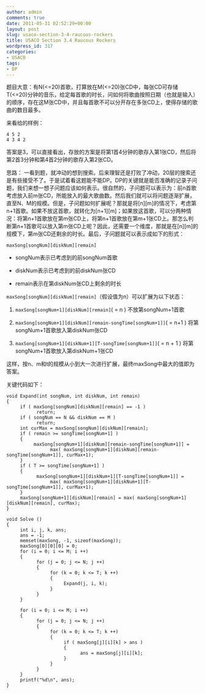 ```yaml
---
author: admin
comments: true
date: 2011-05-31 02:52:29+00:00
layout: post
slug: usaco-section-3-4-raucous-rockers
title: USACO Section 3.4 Raucous Rockers
wordpress_id: 317
categories:
- USACO
tags:
- DP
---
```


题目大意：有N(<=20)首歌，打算放在M(<=20)张CD中，每张CD可存储T(<=20)分钟的音乐，给定每首歌的时长，问如何将歌曲按照日期（也就是输入）的顺序，存在这M张CD中，并且每首歌不可以分开存在多张CD上，使得存储的歌曲的数目最多。

来看给的样例：

    
    4 5 2
    4 3 4 2


答案是3，可以直接看出，存放的方案是将第1首4分钟的歌存入第1张CD，然后将第2首3分钟和第4首2分钟的歌存入第2张CD。

思路：
    一看到题，就冲动的想到搜索。后来理智还是打败了冲动，20层的搜索还是有些接受不了。于是试着看这题能不能DP。DP的关键就是能否准确的记录子问题，我们来想一想子问题应该如何表示。很自然的，子问题可以表示为：前n首歌考虑放入前m张CD，所能放入的最大歌曲数。然后我们就可以将问题逐渐扩展，直至N、M的规模。但是，子问题如何扩展呢？那就是将[n][m]的情况下，考虑第n+1首歌。如果不放这首歌，就转化为[n+1][m]；如果放这首歌，可以分两种情况：将第n+1首歌放在第m张CD上，将第n+1首歌放在第m+1张CD上。那怎么判断第n+1首歌可以放入第m张CD上呢？因此，还需要一个维度，那就是在[n][m]的规模下，第m张CD还剩余的时长。最后，子问题就可以表示成如下的形式：

`maxSong[songNum][diskNum][remain]`


	
  * songNum表示已考虑到的前songNum首歌

	
  * diskNum表示已考虑到的前diskNum张CD

	
  * remain表示在第diskNum张CD上剩余的时长


`maxSong[songNum][diskNum][remain]`（假设值为n）可以扩展为以下状态：

	
  1. `maxSong[songNum+1][diskNum][remain]`( = n ) 不放第songNum+1首歌

	
  2. `maxSong[songNum+1][diskNum][remain-songTime[songNum+1]]`( = n+1 ) 将第songNum+1首歌放入第diskNum张CD

	
  3. `maxSong[songNum+1][diskNum+1][T-songTime[songNum+1]]`( = n + 1 ) 将第songNum+1首歌放入第diskNum+1张CD


这样，按n、m和t的规模从小到大一次进行扩展，最终maxSong中最大的值即为答案。

关键代码如下：

    
    void Expand(int songNum, int diskNum, int remain)
    {
         if ( maxSong[songNum][diskNum][remain] == -1 )
               return;
         if ( songNum == N && diskNum == M )
               return;
         int curMax = maxSong[songNum][diskNum][remain];
         if ( remain >= songTime[songNum+1] )
         {
              maxSong[songNum+1][diskNum][remain-songTime[songNum+1]] =
                    max( maxSong[songNum+1][diskNum][remain-songTime[songNum+1]], curMax+1);
         }
         if ( T >= songTime[songNum+1] )
         {
               maxSong[songNum+1][diskNum+1][T-songTime[songNum+1]] =
                    max( maxSong[songNum+1][diskNum+1][T-songTime[songNum+1]], curMax+1);
         }
         maxSong[songNum+1][diskNum][remain] = max( maxSong[songNum+1][diskNum][remain], curMax);
    }
    
    void Solve ()
    {
         int i, j, k, ans;
         ans = -1;
         memset(maxSong, -1, sizeof(maxSong));
         maxSong[0][0][0] = 0;
         for (i = 0; i <= M; i ++)
         {
               for (j = 0; j <= N; j ++)
               {
                    for (k = 0; k <= T; k ++)
                    {
                         Expand(j, i, k);
                    }
               }
         }
    
         for (i = 0; i <= M; i ++)
         {
               for (j = 0; j <= N; j ++)
               {
                    for (k = 0; k <= T; k ++)
                    {
                         if ( maxSong[j][i][k] > ans )
                         {
                               ans = maxSong[j][i][k];
                         }
                    }
               }
         }
         printf("%d\n", ans);
    }
